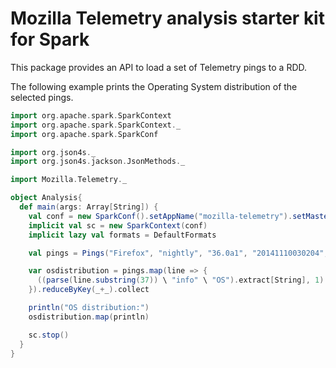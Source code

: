 Mozilla Telemetry analysis starter kit for Spark
================================================

This package provides an API to load a set of Telemetry pings to a RDD.

The following example prints the Operating System distribution of the selected pings.

```scala
import org.apache.spark.SparkContext
import org.apache.spark.SparkContext._
import org.apache.spark.SparkConf

import org.json4s._
import org.json4s.jackson.JsonMethods._

import Mozilla.Telemetry._

object Analysis{
  def main(args: Array[String]) {
    val conf = new SparkConf().setAppName("mozilla-telemetry").setMaster("local[*]")
    implicit val sc = new SparkContext(conf)
    implicit lazy val formats = DefaultFormats

    val pings = Pings("Firefox", "nightly", "36.0a1", "20141110030204", "20141110").RDD(0.1)

    var osdistribution = pings.map(line => {
      ((parse(line.substring(37)) \ "info" \ "OS").extract[String], 1)
    }).reduceByKey(_+_).collect

    println("OS distribution:")
    osdistribution.map(println)

    sc.stop()
  }
}
```

